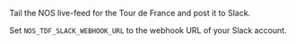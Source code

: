 Tail the NOS live-feed for the Tour de France and post it to Slack.

Set `NOS_TDF_SLACK_WEBHOOK_URL` to the webhook URL of your Slack account.
